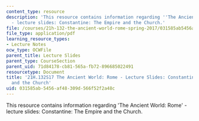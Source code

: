```yaml
---
content_type: resource
description: 'This resource contains information regarding ''The Ancient World: Rome''
  - lecture slides: Constantine: The Empire and the Church.'
file: /courses/21h-132-the-ancient-world-rome-spring-2017/031585ab5456af48309d566f52f2a48c_MIT21H_132S17_Constantine.pdf
file_type: application/pdf
learning_resource_types:
- Lecture Notes
ocw_type: OCWFile
parent_title: Lecture Slides
parent_type: CourseSection
parent_uid: 71d84178-cb81-565a-fb72-896685022491
resourcetype: Document
title: '21H.132S17 The Ancient World: Rome - Lecture Slides: Constantine: The Empire
  and the Church'
uid: 031585ab-5456-af48-309d-566f52f2a48c
---
```

This resource contains information regarding 'The Ancient World: Rome' - lecture slides: Constantine: The Empire and the Church.

